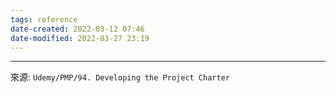 ```yaml
---
tags: reference
date-created: 2022-03-12 07:46
date-modified: 2022-03-27 23:19
---
```





---
來源: `Udemy/PMP/94. Developing the Project Charter`